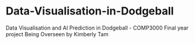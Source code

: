 # Data-Visualisation-in-Dodgeball
Data Visualisation and AI Prediction in Dodgeball - COMP3000 Final year project
Being Overseen by Kimberly Tam
